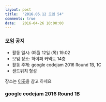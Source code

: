 ```yaml
---
layout: post
title:  "2016.05.12 모임 54"
comments: true
date:   2016-04-26 10:00:00
---
```


### 모임 공지

- 활동 일시: 05월 12일 (목) 19:02
- 모임 장소: 하이퍼 커넥트 14층
- 활동 주제: google codejam 2016 Round 1B, 1C
- 샌드위치 형성

장소는 [이곳](http://career.hpcnt.com/)을 참고 하세요


### google codejam 2016 Round 1B

